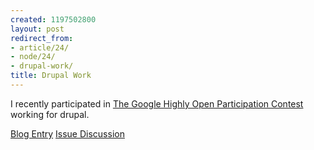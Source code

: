 ```yaml
---
created: 1197502800
layout: post
redirect_from:
- article/24/
- node/24/
- drupal-work/
title: Drupal Work
---
```

I recently participated in <a href="http://code.google.com/opensource/ghop/2007-8/">The Google Highly Open Participation Contest</a> working for drupal.

<a href="http://www.drupal4hu.com/node/100">Blog Entry</a>
<a href="http://drupal.org/node/198569">Issue Discussion</a>
